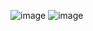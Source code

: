 ![image](https://github.com/user-attachments/assets/9336dccb-3ef7-4304-81b9-049edb3a6da6)
![image](https://github.com/user-attachments/assets/cfbdf40c-9920-4a21-9ddf-2b80e665229f)
